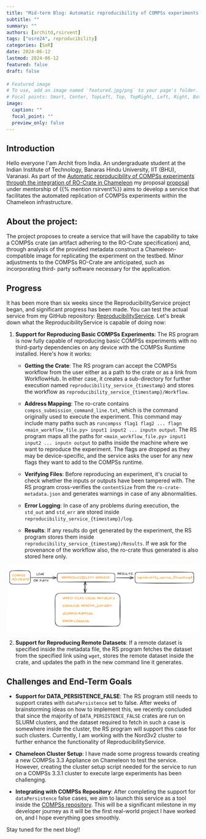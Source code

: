 ```yaml
---
title: "Mid-term Blog: Automatic reproducibility of COMPSs experiments through the integration of RO-Crate in Chameleon"
subtitle: ""
summary: ""
authors: [architd,rsirvent]
tags: ["osre24", reproducibility]
categories: [SoR]
date: 2024-06-12
lastmod: 2024-06-12
featured: false
draft: false

# Featured image
# To use, add an image named `featured.jpg/png` to your page's folder.
# Focal points: Smart, Center, TopLeft, Top, TopRight, Left, Right, BottomLeft, Bottom, BottomRight.
image:
  caption: ""
  focal_point: ""
  preview_only: false
---
```

## Introduction
Hello everyone
I'am Archit from India. An undergraduate student at the Indian Institute of Technology, Banaras Hindu University, IIT (BHU), Varanasi. As part of the [Automatic reproducibility of COMPSs experiments through the integration of RO-Crate in Chameleon](https://ucsc-ospo.github.io/project/osre24/bsc/ro-crate-compss/) my proposal [proposal](https://drive.google.com/file/d/1qY-uipQZPox144LD4bs05rn3islfcjky/view) under mentorship of {{% mention rsirvent%}} aims to develop a service that facilitates the automated replication of COMPSs experiments within the Chameleon infrastructure.

## About the project:

The project proposes to create a service that will have the capability to take a COMPSs crate (an artifact adhering to the RO-Crate specification) and, through analysis of the provided metadata construct a Chameleon-compatible image for replicating the experiment on the testbed. Minor adjustments to the COMPSs RO-Crate are anticipated, such as incorporating  third- party software necessary for the application.

## Progress

It has been more than six weeks since the ReproducibilityService project began, and significant progress has been made. You can test the actual service from my GitHub repository: [ReproducibilityService](https://github.com/Minimega12121/COMPSs-Reproducibility-Service). Let's break down what the ReproducibilityService is capable of doing now:

1. **Support for Reproducing Basic COMPSs Experiments**: The RS program is now fully capable of reproducing basic COMPSs experiments with no third-party dependencies on any device with the COMPSs Runtime installed. Here's how it works:

   - **Getting the Crate**: The RS program can accept the COMPSs workflow from the user either as a path to the crate or as a link from WorkflowHub. In either case, it creates a sub-directory for further execution named `reproducibility_service_{timestamp}` and stores the workflow as `reproducibility_service_{timestamp}/Workflow`.

   - **Address Mapping**: The ro-crate contains `compss_submission_command_line.txt`, which is the command originally used to execute the experiment. This command may include many paths such as `runcompss flag1 flag2 ... flagn <main_workflow_file.py> input1 input2 ... inputn output`. The RS program maps all the paths for `<main_workflow_file.py> input1 input2 ... inputn output` to paths inside the machine where we want to reproduce the experiment. The flags are dropped as they may be device-specific, and the service asks the user for any new flags they want to add to the COMPSs runtime.

   - **Verifying Files**: Before reproducing an experiment, it's crucial to check whether the inputs or outputs have been tampered with. The RS program cross-verifies the `contentSize` from the `ro-crate-metadata.json` and generates warnings in case of any abnormalities.

   - **Error Logging**: In case of any problems during execution, the `std_out` and `std_err` are stored inside `reproducibility_service_{timestamp}/log`.

   - **Results**: If any results do get generated by the experiment, the RS program stores them inside `reproducibility_service_{timestamp}/Results`. If we
   ask for the provenance of the workflow also, the ro-crate thus generated is also stored here only.

![REPRODUCIBILITY SERVICE FLOWCHART](RS_chart.png)

2. **Support for Reproducing Remote Datasets**: If a remote dataset is specified inside the metadata file, the RS program fetches the dataset from the specified link using `wget`, stores the remote dataset inside the crate, and updates the path in the new command line it generates.

## Challenges and End-Term Goals

- **Support for DATA_PERSISTENCE_FALSE**: The RS program still needs to support crates with `dataPersistence` set to false. After weeks of brainstorming ideas on how to implement this, we recently concluded that since the majority of `DATA_PERSISTENCE_FALSE` crates are run on SLURM clusters, and the dataset required to fetch in such a case is somewhere inside the cluster, the RS program will support this case for such clusters. Currently, I am working with the Nord3v2 cluster to further enhance the functionality of ReproducibilityService.

- **Chameleon Cluster Setup**: I have made some progress towards creating a new COMPSs 3.3 Appliance on Chameleon to test the service. However, creating the cluster setup script needed for the service to run on a COMPSs 3.3.1 cluster to execute large experiments has been challenging.

- **Integrating with COMPSs Repository**: After completing the support for `dataPersistence` false cases, we aim to launch this service as a tool inside the [COMPSs repository](https://github.com/bsc-wdc/compss). This will be a significant milestone in my developer journey as it will be the first real-world project I have worked on, and I hope everything goes smoothly.

Stay tuned for the next blog!!







